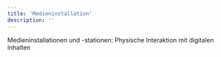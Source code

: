 ```yaml
---
title: 'Medieninstallation'
description: ''
---
```


Medieninstallationen und -stationen: Physische Interaktion mit digitalen Inhalten
